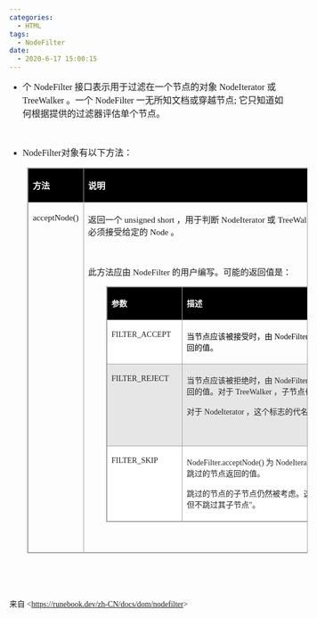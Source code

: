 ```yaml
---
categories:
  - HTML
tags:
  - NodeFilter
date:
  - 2020-6-17 15:00:15
---
```


<ul style="list-style-type:disc">
    <li><span style="font-size:12.0pt"><span style="font-family:&quot;Microsoft YaHei UI&quot;">个</span></span><span
            style="font-size:12.0pt"><span style="font-family:&quot;Comic Sans MS&quot;"> NodeFilter
            </span></span><span style="font-size:12.0pt"><span
                style="font-family:&quot;Microsoft YaHei UI&quot;">接口表示用于过滤在一个节点的对象</span></span><span
            style="font-size:12.0pt"><span style="font-family:&quot;Comic Sans MS&quot;"> NodeIterator
            </span></span><span style="font-size:12.0pt"><span
                style="font-family:&quot;Microsoft YaHei UI&quot;">或</span></span><span style="font-size:12.0pt"><span
                style="font-family:&quot;Comic Sans MS&quot;"> TreeWalker
            </span></span><span style="font-size:12.0pt"><span
                style="font-family:&quot;Microsoft YaHei UI&quot;">。一个</span></span><span style="font-size:12.0pt"><span
                style="font-family:&quot;Comic Sans MS&quot;"> NodeFilter
            </span></span><span style="font-size:12.0pt"><span
                style="font-family:&quot;Microsoft YaHei UI&quot;">一无所知文档或穿越节点</span></span><span
            style="font-size:12.0pt"><span style="font-family:&quot;Comic Sans MS&quot;">; </span></span><span
            style="font-size:12.0pt"><span
                style="font-family:&quot;Microsoft YaHei UI&quot;">它只知道如何根据提供的过滤器评估单个节点。</span></span></li>
</ul>
<p><span style="font-size:12.0pt"><span style="font-family:&quot;Comic Sans MS&quot;">&nbsp;</span></span></p>
<ul style="list-style-type:disc">
    <li><span style="font-size:12.0pt"><span style="font-family:&quot;Comic Sans MS&quot;">NodeFilter</span></span><span
            style="font-size:12.0pt"><span style="font-family:&quot;Microsoft YaHei UI&quot;">对象有以下方法：</span></span>
    </li>
</ul>
<table cellspacing="0" summary=""
    style="border-collapse:collapse; border-color:#a3a3a3; border-style:solid; border-width:1px; margin-left:32px"
    class=" cke_show_border">
    <tbody>
        <tr>
            <td
                style="background-color:black; border-bottom:1px solid #a3a3a3; border-left:1px solid #a3a3a3; border-right:1px solid #a3a3a3; border-top:1px solid #a3a3a3; vertical-align:top; width:1.3173in">
                <p><span style="font-size:11.5pt"><span style="font-family:&quot;Microsoft YaHei UI&quot;"><span
                                style="color:white"><strong>方法</strong></span></span></span></p>
            </td>
            <td
                style="background-color:black; border-bottom:1px solid #a3a3a3; border-left:1px solid #a3a3a3; border-right:1px solid #a3a3a3; border-top:1px solid #a3a3a3; vertical-align:top; width:6.4104in">
                <p><span style="font-size:11.5pt"><span style="font-family:&quot;Microsoft YaHei UI&quot;"><span
                                style="color:white"><strong>说明</strong></span></span></span></p>
            </td>
        </tr>
        <tr>
            <td
                style="border-bottom:1px solid #a3a3a3; border-left:1px solid #a3a3a3; border-right:1px solid #a3a3a3; border-top:1px solid #a3a3a3; vertical-align:top; width:1.3173in">
                <p><span style="font-size:11.5pt"><span
                            style="font-family:&quot;Comic Sans MS&quot;">acceptNode()</span></span></p>
            </td>
            <td
                style="border-bottom:1px solid #a3a3a3; border-left:1px solid #a3a3a3; border-right:1px solid #a3a3a3; border-top:1px solid #a3a3a3; vertical-align:top; width:6.5423in">
                <p><span style="font-size:11.5pt"><span
                            style="font-family:&quot;Microsoft YaHei UI&quot;">返回一个</span><span
                            style="font-family:&quot;Comic Sans MS&quot;"> unsigned short </span><span
                            style="font-family:&quot;Microsoft YaHei UI&quot;">，用于判断</span><span
                            style="font-family:&quot;Comic Sans MS&quot;"> NodeIterator </span><span
                            style="font-family:&quot;Microsoft YaHei UI&quot;">或</span><span
                            style="font-family:&quot;Comic Sans MS&quot;"> TreeWalker </span><span
                            style="font-family:&quot;Microsoft YaHei UI&quot;">迭代算法是否必须接受给定的</span><span
                            style="font-family:&quot;Comic Sans MS&quot;"> Node </span><span
                            style="font-family:&quot;Microsoft YaHei UI&quot;">。</span></span></p>
                <p><span style="font-size:11.5pt"><span
                            style="font-family:&quot;Comic Sans MS&quot;">&nbsp;</span></span></p>
                <p><span style="font-size:11.5pt"><span
                            style="font-family:&quot;Microsoft YaHei UI&quot;">此方法应由</span><span
                            style="font-family:&quot;Comic Sans MS&quot;"> NodeFilter </span><span
                            style="font-family:&quot;Microsoft YaHei UI&quot;">的用户编写。可能的返回值是：</span></span></p>
                <table cellspacing="0" summary=""
                    style="border-collapse:collapse; border-color:#a3a3a3; border-style:solid; border-width:1px; margin-left:32px"
                    class=" cke_show_border">
                    <tbody>
                        <tr>
                            <td
                                style="background-color:black; border-bottom:1px solid #a3a3a3; border-left:1px solid #a3a3a3; border-right:1px solid #a3a3a3; border-top:1px solid #a3a3a3; vertical-align:top; width:1.6305in">
                                <p><span style="font-size:10.5pt"><span
                                            style="font-family:&quot;Microsoft YaHei UI&quot;"><span
                                                style="color:white"><strong>参数</strong></span></span></span></p>
                            </td>
                            <td
                                style="background-color:black; border-bottom:1px solid #a3a3a3; border-left:1px solid #a3a3a3; border-right:1px solid #a3a3a3; border-top:1px solid #a3a3a3; vertical-align:top; width:4.3534in">
                                <p><span style="font-size:10.5pt"><span
                                            style="font-family:&quot;Microsoft YaHei UI&quot;"><span
                                                style="color:white"><strong>描述</strong></span></span></span></p>
                            </td>
                        </tr>
                        <tr>
                            <td
                                style="background-color:white; border-bottom:1px solid #a3a3a3; border-left:1px solid #a3a3a3; border-right:1px solid #a3a3a3; border-top:1px solid #a3a3a3; vertical-align:top; width:1.6305in">
                                <p><span style="font-size:10.5pt"><span
                                            style="font-family:&quot;Comic Sans MS&quot;"><span
                                                style="color:#212529">FILTER_ACCEPT</span></span></span></p>
                            </td>
                            <td
                                style="border-bottom:1px solid #a3a3a3; border-left:1px solid #a3a3a3; border-right:1px solid #a3a3a3; border-top:1px solid #a3a3a3; vertical-align:top; width:4.3534in">
                                <p><span style="font-size:10.5pt"><span style="color:black"><span
                                                style="font-family:&quot;Microsoft YaHei UI&quot;">当节点应该被接受时，由&nbsp;</span><span
                                                style="font-family:&quot;Comic Sans MS&quot;">NodeFilter.acceptNode()</span><span
                                                style="font-family:&quot;Microsoft YaHei UI&quot;">&nbsp;方法返回的值。</span></span></span>
                                </p>
                            </td>
                        </tr>
                        <tr>
                            <td
                                style="background-color:#e7e6e6; border-bottom:1px solid #a3a3a3; border-left:1px solid #a3a3a3; border-right:1px solid #a3a3a3; border-top:1px solid #a3a3a3; vertical-align:top; width:1.6305in">
                                <p><span style="font-size:10.5pt"><span
                                            style="font-family:&quot;Comic Sans MS&quot;"><span
                                                style="color:#212529">FILTER_REJECT</span></span></span></p>
                            </td>
                            <td
                                style="background-color:#e7e6e6; border-bottom:1px solid #a3a3a3; border-left:1px solid #a3a3a3; border-right:1px solid #a3a3a3; border-top:1px solid #a3a3a3; vertical-align:top; width:4.3534in">
                                <p><span style="font-size:10.5pt"><span style="color:#212529"><span
                                                style="font-family:&quot;Microsoft YaHei UI&quot;">当节点应该被拒绝时，由&nbsp;</span><span
                                                style="font-family:&quot;Comic Sans MS&quot;">NodeFilter.acceptNode()</span><span
                                                style="font-family:&quot;Microsoft YaHei UI&quot;">&nbsp;方法返回的值。对于&nbsp;</span><span
                                                style="font-family:&quot;Comic Sans MS&quot;">TreeWalker</span><span
                                                style="font-family:&quot;Microsoft YaHei UI&quot;">&nbsp;，子节点也会被拒绝。</span></span></span>
                                </p>
                                <p><span style="font-size:10.5pt"><span style="color:#212529"><span
                                                style="font-family:&quot;Microsoft YaHei UI&quot;">对于&nbsp;</span><span
                                                style="font-family:&quot;Comic Sans MS&quot;">NodeIterator</span><span
                                                style="font-family:&quot;Microsoft YaHei UI&quot;">&nbsp;，这个标志的代名词&nbsp;</span><span
                                                style="font-family:&quot;Comic Sans MS&quot;">FILTER_SKIP</span><span
                                                style="font-family:&quot;Microsoft YaHei UI&quot;">&nbsp;。</span></span></span>
                                </p>
                                <p><span style="font-size:10.5pt"><span
                                            style="font-family:&quot;Comic Sans MS&quot;"><span
                                                style="color:#212529">&nbsp;</span></span></span></p>
                            </td>
                        </tr>
                        <tr>
                            <td
                                style="background-color:white; border-bottom:1px solid #a3a3a3; border-left:1px solid #a3a3a3; border-right:1px solid #a3a3a3; border-top:1px solid #a3a3a3; vertical-align:top; width:1.6305in">
                                <p><span style="font-size:10.5pt"><span
                                            style="font-family:&quot;Comic Sans MS&quot;"><span
                                                style="color:#212529">FILTER_SKIP</span></span></span></p>
                            </td>
                            <td
                                style="background-color:white; border-bottom:1px solid #a3a3a3; border-left:1px solid #a3a3a3; border-right:1px solid #a3a3a3; border-top:1px solid #a3a3a3; vertical-align:top; width:4.4229in">
                                <p><span style="font-size:10.5pt"><span style="color:#212529"><span
                                                style="font-family:&quot;Comic Sans MS&quot;">NodeFilter.acceptNode()</span><span
                                                style="font-family:&quot;Microsoft YaHei UI&quot;">&nbsp;为&nbsp;</span><span
                                                style="font-family:&quot;Comic Sans MS&quot;">NodeIterator</span><span
                                                style="font-family:&quot;Microsoft YaHei UI&quot;">&nbsp;或&nbsp;</span><span
                                                style="font-family:&quot;Comic Sans MS&quot;">TreeWalker</span><span
                                                style="font-family:&quot;Microsoft YaHei UI&quot;">&nbsp;对象跳过的节点返回的值。</span></span></span>
                                </p>
                                <p><span style="font-size:10.5pt"><span style="color:#212529"><span
                                                style="font-family:&quot;Microsoft YaHei UI&quot;">跳过的节点的子节点仍然被考虑。这被视为</span><span
                                                style="font-family:&quot;Comic Sans MS&quot;">"</span><span
                                                style="font-family:&quot;Microsoft YaHei UI&quot;">跳过此节点但不跳过其子节点</span><span
                                                style="font-family:&quot;Comic Sans MS&quot;">"</span><span
                                                style="font-family:&quot;Microsoft YaHei UI&quot;">。</span></span></span>
                                </p>
                            </td>
                        </tr>
                    </tbody>
                </table>
                <p><span style="font-size:11.5pt"><span
                            style="font-family:&quot;Comic Sans MS&quot;">&nbsp;</span></span></p>
            </td>
        </tr>
    </tbody>
</table>
<p><span style="font-size:12.0pt"><span style="font-family:&quot;Comic Sans MS&quot;">&nbsp;</span></span></p>
<p><span style="font-size:12.0pt"><span style="font-family:&quot;Comic Sans MS&quot;">&nbsp;</span></span></p>
<p><span style="font-family:&quot;Microsoft YaHei UI&quot;">来自</span><span
        style="font-family:&quot;Comic Sans MS&quot;"> &lt;</span><a
        data-cke-saved-href="https://runebook.dev/zh-CN/docs/dom/nodefilter"
        href="https://runebook.dev/zh-CN/docs/dom/nodefilter"><span
            style="font-family:&quot;Comic Sans MS&quot;">https://runebook.dev/zh-CN/docs/dom/nodefilter</span></a><span
        style="font-family:&quot;Comic Sans MS&quot;">&gt;</span></p>
